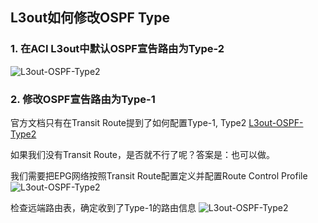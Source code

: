 ## L3out如何修改OSPF Type

### 1. 在ACI L3out中默认OSPF宣告路由为Type-2
![L3out-OSPF-Type2](https://github.com/yazshen/cisco-aci-troubleshooting/blob/master/resource/L3out-OSPF-Type2-01.png)

### 2. 修改OSPF宣告路由为Type-1
官方文档只有在Transit Route提到了如何配置Type-1, Type2
[L3out-OSPF-Type2](https://www.cisco.com/c/en/us/td/docs/switches/datacenter/aci/apic/sw/2-x/L3_config/b_Cisco_APIC_Layer_3_Configuration_Guide/b_Cisco_APIC_Layer_3_Configuration_Guide_chapter_010100.html#concept_A3BD730B9A9F4A53A9D3B5553F6AC61D)

如果我们没有Transit Route，是否就不行了呢？答案是：也可以做。

我们需要把EPG网络按照Transit Route配置定义并配置Route Control Profile
![L3out-OSPF-Type2](https://github.com/yazshen/cisco-aci-troubleshooting/blob/master/resource/L3out-OSPF-Type2-02.png)

检查远端路由表，确定收到了Type-1的路由信息
![L3out-OSPF-Type2](https://github.com/yazshen/cisco-aci-troubleshooting/blob/master/resource/L3out-OSPF-Type2-03.png)

